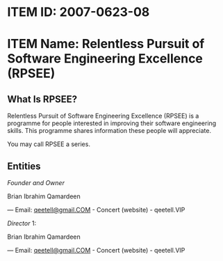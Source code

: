 ITEM ID: 2007-0623-08
=====================
ITEM Name: Relentless Pursuit of Software Engineering Excellence (RPSEE)
========================================================================

What Is RPSEE?
--------------
Relentless Pursuit of Software Engineering Excellence (RPSEE) is a programme for
people interested in improving their software engineering skills. This programme
shares information these people will appreciate.

You may call RPSEE a series.

Entities
--------
*Founder and Owner*

Brian Ibrahim Qamardeen

— Email: qeetell@gmail.COM - Concert (website) - qeetell.VIP

*Director*
1:

Brian Ibrahim Qamardeen

— Email: qeetell@gmail.COM - Concert (website) - qeetell.VIP


